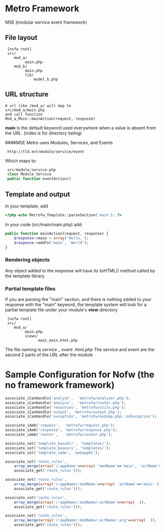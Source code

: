 Metro Framework
======
MSE (modular service event framework)


File layout
----

```
 [nofw root]
 src/
    mod_a/
         main.php
    mod_b/
         main.php
         lib/
             model_b.php
```

URL structure
----

    A url like /mod_a/ will map to
    src/mod_a/main.php
    and call function
    Mod_a_Main::mainAction(request, resposne)

**main** is the default keyword used everywhere when a value is absent from the URL.  (index is for directory listing)

####MSE
Metro uses Modules, Services, and Events
```
 http://tld.ext/module/service/event

```

Which maps to:
```php
 src/module/service.php
 class Module_Service
 public function eventAction()
```
Template and output
----
In your template, add 
```php
<?php echo Metrofw_Template::parseSection('main'); ?>
```
In your code (src/main/main.php) add
```php
public function mainAction(request, response) {
    $response->main = array('Hello,');
    $response->addTo('main', 'World');
}
```

### Rendering objects

Any object added to the response will have its toHTML() method called by the template library

### Partial template files
If you are parsing the "main" section, and there is nothing added to your response with the "main" keyword, the template system will look for a partial template file under your module's **view** directory
```
 [nofw root]
 src/
    mod_a/
         main.php
         views/
               main_main.html.php
```
The file naming is *service _ event .html.php*  The service and event are the second 2 parts of the URL after the module


Sample Configuration for Nofw (the no framework framework)
=====
```php
associate_iCanHandle('analyze',  'metrofw/analyzer.php');
associate_iCanHandle('analyze',  'metrofw/router.php');
associate_iCanHandle('resources', 'metrofw/utils.php');
associate_iCanHandle('output', 'metrofw/output.php');
associate_iCanHandle('exception', 'metrofw/exdump.php::onException');

associate_iAmA('request',  'metrofw/request.php');
associate_iAmA('response', 'metrofw/response.php');
associate_iAmA('router',   'metrofw/router.php');

associate_set('template_basedir', 'templates/');
associate_set('template_baseuri', 'templates/');
associate_set('template_name', 'webapp01');

associate_set('route_rules', 
	array_merge(array('/:appName'=>array( 'modName'=>'main', 'actName'=>'main' )),
	associate_get('route_rules')));

associate_set('route_rules', 
	array_merge(array('/:appName/:modName'=>array( 'actName'=>'main' )),
	associate_get('route_rules')));

associate_set('route_rules', 
	array_merge(array('/:appName/:modName/:actName'=>array(  )),
	associate_get('route_rules')));

associate_set('route_rules', 
	array_merge(array('/:appName/:modName/:actName/:arg'=>array(  )),
	associate_get('route_rules')));
```

